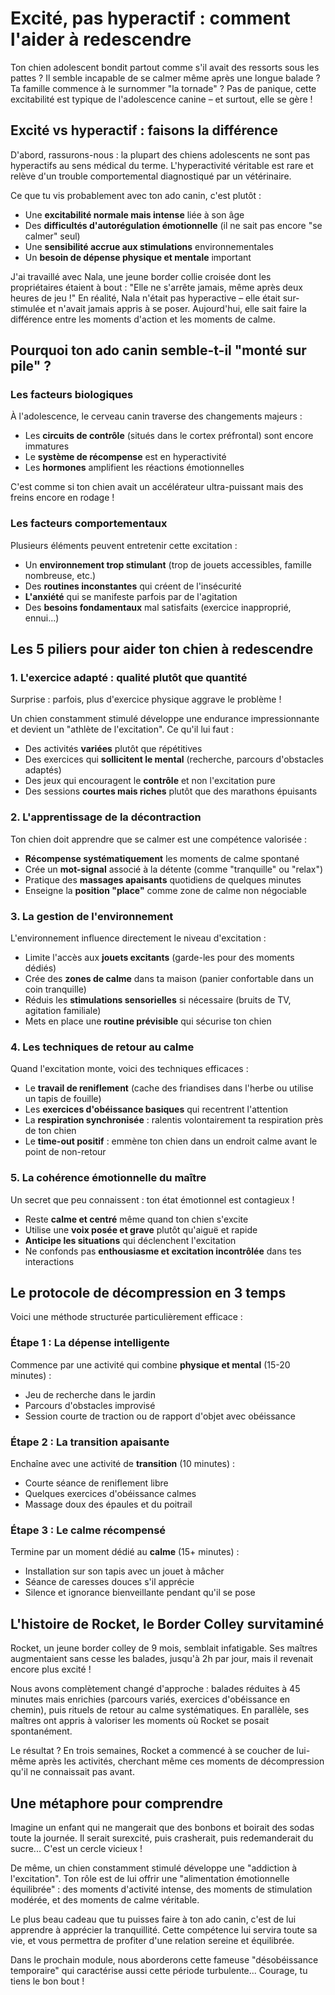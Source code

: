 # Excité, pas hyperactif : comment l'aider à redescendre

Ton chien adolescent bondit partout comme s'il avait des ressorts sous les pattes ? Il semble incapable de se calmer même après une longue balade ? Ta famille commence à le surnommer "la tornade" ? Pas de panique, cette excitabilité est typique de l'adolescence canine – et surtout, elle se gère !

## Excité vs hyperactif : faisons la différence

D'abord, rassurons-nous : la plupart des chiens adolescents ne sont pas hyperactifs au sens médical du terme. L'hyperactivité véritable est rare et relève d'un trouble comportemental diagnostiqué par un vétérinaire.

Ce que tu vis probablement avec ton ado canin, c'est plutôt :
- Une **excitabilité normale mais intense** liée à son âge
- Des **difficultés d'autorégulation émotionnelle** (il ne sait pas encore "se calmer" seul)
- Une **sensibilité accrue aux stimulations** environnementales
- Un **besoin de dépense physique et mentale** important

J'ai travaillé avec Nala, une jeune border collie croisée dont les propriétaires étaient à bout : "Elle ne s'arrête jamais, même après deux heures de jeu !" En réalité, Nala n'était pas hyperactive – elle était sur-stimulée et n'avait jamais appris à se poser. Aujourd'hui, elle sait faire la différence entre les moments d'action et les moments de calme.

## Pourquoi ton ado canin semble-t-il "monté sur pile" ?

### Les facteurs biologiques
À l'adolescence, le cerveau canin traverse des changements majeurs :
- Les **circuits de contrôle** (situés dans le cortex préfrontal) sont encore immatures
- Le **système de récompense** est en hyperactivité
- Les **hormones** amplifient les réactions émotionnelles

C'est comme si ton chien avait un accélérateur ultra-puissant mais des freins encore en rodage !

### Les facteurs comportementaux
Plusieurs éléments peuvent entretenir cette excitation :
- Un **environnement trop stimulant** (trop de jouets accessibles, famille nombreuse, etc.)
- Des **routines inconstantes** qui créent de l'insécurité
- **L'anxiété** qui se manifeste parfois par de l'agitation
- Des **besoins fondamentaux** mal satisfaits (exercice inapproprié, ennui...)

## Les 5 piliers pour aider ton chien à redescendre

### 1. L'exercice adapté : qualité plutôt que quantité

Surprise : parfois, plus d'exercice physique aggrave le problème ! 

Un chien constamment stimulé développe une endurance impressionnante et devient un "athlète de l'excitation". Ce qu'il lui faut :
- Des activités **variées** plutôt que répétitives
- Des exercices qui **sollicitent le mental** (recherche, parcours d'obstacles adaptés)
- Des jeux qui encouragent le **contrôle** et non l'excitation pure
- Des sessions **courtes mais riches** plutôt que des marathons épuisants

### 2. L'apprentissage de la décontraction

Ton chien doit apprendre que se calmer est une compétence valorisée :
- **Récompense systématiquement** les moments de calme spontané
- Crée un **mot-signal** associé à la détente (comme "tranquille" ou "relax")
- Pratique des **massages apaisants** quotidiens de quelques minutes
- Enseigne la **position "place"** comme zone de calme non négociable

### 3. La gestion de l'environnement

L'environnement influence directement le niveau d'excitation :
- Limite l'accès aux **jouets excitants** (garde-les pour des moments dédiés)
- Crée des **zones de calme** dans ta maison (panier confortable dans un coin tranquille)
- Réduis les **stimulations sensorielles** si nécessaire (bruits de TV, agitation familiale)
- Mets en place une **routine prévisible** qui sécurise ton chien

### 4. Les techniques de retour au calme

Quand l'excitation monte, voici des techniques efficaces :
- Le **travail de reniflement** (cache des friandises dans l'herbe ou utilise un tapis de fouille)
- Les **exercices d'obéissance basiques** qui recentrent l'attention
- La **respiration synchronisée** : ralentis volontairement ta respiration près de ton chien
- Le **time-out positif** : emmène ton chien dans un endroit calme avant le point de non-retour

### 5. La cohérence émotionnelle du maître

Un secret que peu connaissent : ton état émotionnel est contagieux !
- Reste **calme et centré** même quand ton chien s'excite
- Utilise une **voix posée et grave** plutôt qu'aiguë et rapide
- **Anticipe les situations** qui déclenchent l'excitation
- Ne confonds pas **enthousiasme et excitation incontrôlée** dans tes interactions

## Le protocole de décompression en 3 temps

Voici une méthode structurée particulièrement efficace :

### Étape 1 : La dépense intelligente
Commence par une activité qui combine **physique et mental** (15-20 minutes) :
- Jeu de recherche dans le jardin
- Parcours d'obstacles improvisé
- Session courte de traction ou de rapport d'objet avec obéissance

### Étape 2 : La transition apaisante
Enchaîne avec une activité de **transition** (10 minutes) :
- Courte séance de reniflement libre
- Quelques exercices d'obéissance calmes
- Massage doux des épaules et du poitrail

### Étape 3 : Le calme récompensé
Termine par un moment dédié au **calme** (15+ minutes) :
- Installation sur son tapis avec un jouet à mâcher
- Séance de caresses douces s'il apprécie
- Silence et ignorance bienveillante pendant qu'il se pose

## L'histoire de Rocket, le Border Colley survitaminé

Rocket, un jeune border colley de 9 mois, semblait infatigable. Ses maîtres augmentaient sans cesse les balades, jusqu'à 2h par jour, mais il revenait encore plus excité !

Nous avons complètement changé d'approche : balades réduites à 45 minutes mais enrichies (parcours variés, exercices d'obéissance en chemin), puis rituels de retour au calme systématiques. En parallèle, ses maîtres ont appris à valoriser les moments où Rocket se posait spontanément.

Le résultat ? En trois semaines, Rocket a commencé à se coucher de lui-même après les activités, cherchant même ces moments de décompression qu'il ne connaissait pas avant.

## Une métaphore pour comprendre

Imagine un enfant qui ne mangerait que des bonbons et boirait des sodas toute la journée. Il serait surexcité, puis crasherait, puis redemanderait du sucre... C'est un cercle vicieux !

De même, un chien constamment stimulé développe une "addiction à l'excitation". Ton rôle est de lui offrir une "alimentation émotionnelle équilibrée" : des moments d'activité intense, des moments de stimulation modérée, et des moments de calme véritable.

Le plus beau cadeau que tu puisses faire à ton ado canin, c'est de lui apprendre à apprécier la tranquillité. Cette compétence lui servira toute sa vie, et vous permettra de profiter d'une relation sereine et équilibrée.

Dans le prochain module, nous aborderons cette fameuse "désobéissance temporaire" qui caractérise aussi cette période turbulente... Courage, tu tiens le bon bout ! 